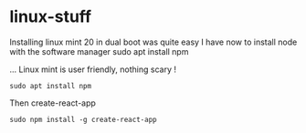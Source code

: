 # linux-stuff

Installing linux mint 20 in dual boot was quite easy
I have now to install node with the software manager sudo apt install npm


... Linux mint is user friendly, nothing scary !

``` 
sudo apt install npm
``` 
Then create-react-app

``` 
sudo npm install -g create-react-app

``` 
